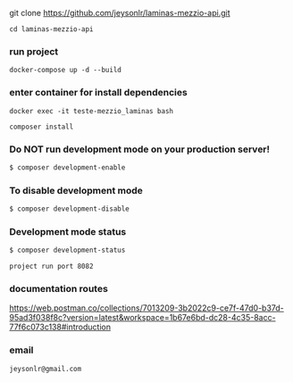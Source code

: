 git clone https://github.com/jeysonlr/laminas-mezzio-api.git

```
cd laminas-mezzio-api
```

### run project
```
docker-compose up -d --build
```

### enter container for install dependencies
```
docker exec -it teste-mezzio_laminas bash

composer install
```


### Do NOT run development mode on your production server!

```bash
$ composer development-enable
```

### To disable development mode

```bash
$ composer development-disable
```

### Development mode status

```bash
$ composer development-status
```

```
project run port 8082
```
### documentation routes 

https://web.postman.co/collections/7013209-3b2022c9-ce7f-47d0-b37d-95ad3f038f8c?version=latest&workspace=1b67e6bd-dc28-4c35-8acc-77f6c073c138#introduction


### email
``
jeysonlr@gmail.com
``

